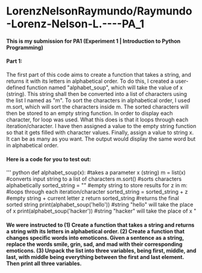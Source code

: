 # LorenzNelsonRaymundo/Raymundo-Lorenz-Nelson-L.----PA_1
#### This is my submission for PA1 (Experiment 1 | Introduction to Python Programming)
#### Part 1:
The first part of this code aims to create a function that takes a string, and returns it with its letters in alphabetical order. 
To do this, I created a user-defined function named "alphabet_soup", which will take the value of x (string). This string shall then be converted into a list of characters using the list I named as "m". 
To sort the characters in alphabetical order, I used m.sort, which will sort the characters inside m. The sorted characters will then be stored to an empty string function.
In order to display each character, for loop was used. What this does is that it loops through each iteration/character.
I have then assigned a value to the empty string function so that it gets filled with character values.
Finally, assign a value to string x. It can be as many as you want. The output would display the same word but in alphabetical order.

#### Here is a code for you to test out:

''' python
def alphabet_soup(x): #takes a parameter x (string)
    m = list(x) #converts input string to a list of characters
    m.sort() #sorts characters alphabetically
    sorted_string = "" #empty string to store results
    for z in m: #loops through each iteration/character
        sorted_string = sorted_string + z #empty string + current letter z
    return sorted_string #returns the final sorted string
print(alphabet_soup('hello')) #string "hello" will take the place of x
print(alphabet_soup('hacker')) #string "hacker" will take the place of x "




#### We were instructed to (1) Create a function that takes a string and returns a string with its letters in alphabetical order. (2) Create a function that changes specific words into emoticons. Given a sentence as a string, replace the words smile, grin, sad, and mad with their corresponding emoticons. (3) Unpack the list into three variables, being first, middle, and last, with middle being everything between the first and last element. Then print all three variables.

